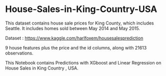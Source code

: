 # House-Sales-in-King-Country-USA
This dataset contains house sale prices for King County, which includes Seattle. It includes homes sold between May 2014 and May 2015.  

Dataset : https://www.kaggle.com/harlfoxem/housesalesprediction

9 house features plus the price and the id columns, along with 21613 observations.

This Notebook contains Predictions with XGboost and Linear Regression on House Sales in King Country , USA.

